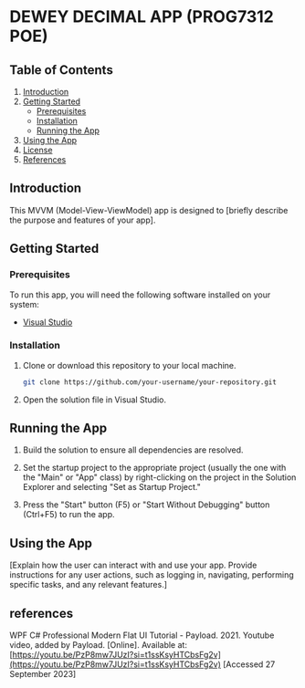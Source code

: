 # DEWEY DECIMAL APP (PROG7312 POE)

## Table of Contents

1. [Introduction](#introduction)
2. [Getting Started](#getting-started)
    - [Prerequisites](#prerequisites)
    - [Installation](#installation)
    - [Running the App](#running-the-app)
3. [Using the App](#using-the-app)
4. [License](#license)
5. [References](#references)

## Introduction

This MVVM (Model-View-ViewModel) app is designed to [briefly describe the purpose and features of your app].

## Getting Started

### Prerequisites

To run this app, you will need the following software installed on your system:

- [Visual Studio](https://visualstudio.microsoft.com/downloads/)

### Installation

1. Clone or download this repository to your local machine.

   ```bash
   git clone https://github.com/your-username/your-repository.git
   ```

2. Open the solution file in Visual Studio.

## Running the App

1. Build the solution to ensure all dependencies are resolved.

2. Set the startup project to the appropriate project (usually the one with the "Main" or "App" class) by right-clicking on the project in the Solution Explorer and selecting "Set as Startup Project."

3. Press the "Start" button (F5) or "Start Without Debugging" button (Ctrl+F5) to run the app.

## Using the App

[Explain how the user can interact with and use your app. Provide instructions for any user actions, such as logging in, navigating, performing specific tasks, and any relevant features.]



## references

WPF C# Professional Modern Flat UI Tutorial - Payload. 2021. Youtube video, added by Payload. [Online]. Available at: [https://youtu.be/PzP8mw7JUzI?si=t1ssKsyHTCbsFg2v](https://youtu.be/PzP8mw7JUzI?si=t1ssKsyHTCbsFg2v) [Accessed 27 September 2023]

